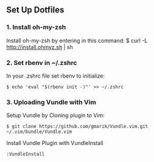 ## Set Up Dotfiles

### 1. Install oh-my-zsh
Install oh-my-zsh by entering in this command:
    $ curl -L http://install.ohmyz.sh | sh

### 2. Set rbenv in ~/.zshrc

In your .zshrc file set rbenv to initialize:

    $ echo 'eval "$(rbenv init -)"' >> ~/.zshrc

### 3. Uploading Vundle with Vim

Setup Vundle by Cloning plugin to Vim:

    $ git clone https://github.com/gmarik/Vundle.vim.git ~/.vim/bundle/Vundle.vim

Install Vundle Plugin with VundleInstall

    :VundleInstall
